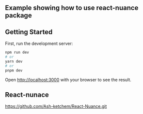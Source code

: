 ## Example showing how to use react-nuance package

## Getting Started

First, run the development server:

```bash
npm run dev
# or
yarn dev
# or
pnpm dev
```

Open [http://localhost:3000](http://localhost:3000) with your browser to see the result.

## React-nunace

https://github.com/Ash-ketchem/React-Nuance.git
